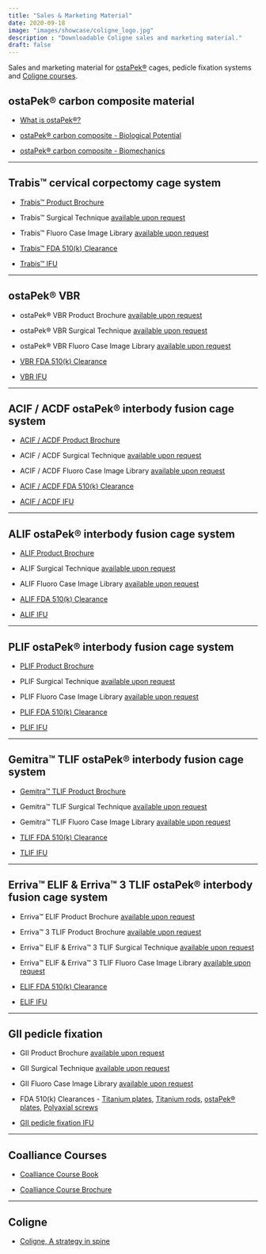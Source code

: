 ```yaml
---
title: "Sales & Marketing Material"
date: 2020-09-18
image: "images/showcase/coligne_logo.jpg"
description : "Downloadable Coligne sales and marketing material."
draft: false
---
```


Sales and marketing material for [ostaPek®](https://saps2412.github.io/sales_mktg/what_is_ostaPek_and_why.pdf) cages, pedicle fixation systems and [Coligne courses](https://spinenuances.com/courses).

<!--more-->

## ostaPek® carbon composite material

- [What is ostaPek®?](https://saps2412.github.io/sales_mktg/what_is_ostaPek_and_why.pdf)

- [ostaPek® carbon composite - Biological Potential](https://spinenuances.com/blog/ostapek_carbon_composite_part_one_biology)

- [ostaPek® carbon composite - Biomechanics](https://spinenuances.com/blog/ostapek_carbon_composite_part_two_biomechanics)

-----
 
## Trabis™ cervical corpectomy cage system

- [Trabis™ Product Brochure](https://saps2412.github.io/sales_mktg/trabis_cervical_corpectomy.pdf)

- Trabis™ Surgical Technique [available upon request](https://spinenuances.com/contact-spinenuances)

- Trabis™  Fluoro Case Image Library [available upon request](https://spinenuances.com/contact-spinenuances)

- [Trabis™ FDA 510(k) Clearance](https://www.accessdata.fda.gov/cdrh_docs/pdf17/K173893.pdf)
 
- [Trabis™ IFU](https://saps2412.github.io/IFUs/US_Trabis_IFU_2018-04.pdf) 

-----

## ostaPek® VBR

- ostaPek® VBR Product Brochure [available upon request](https://spinenuances.com/contact-spinenuances)

- ostaPek® VBR Surgical Technique [available upon request](https://spinenuances.com/contact-spinenuances)

- ostaPek® VBR Fluoro Case Image Library [available upon request](https://spinenuances.com/contact-spinenuances)

- [VBR FDA 510(k) Clearance](https://www.accessdata.fda.gov/cdrh_docs/pdf7/K072326.pdf)

- [VBR IFU](https://saps2412.github.io/IFUs/US_VBR_System_IFU_2020-05.pdf)

-----

## ACIF / ACDF ostaPek® interbody fusion cage system

- [ACIF / ACDF Product Brochure](https://saps2412.github.io/sales_mktg/ACIF_ACDF_Cervical_Interbody_Fusion.pdf)

- ACIF / ACDF Surgical Technique [available upon request](https://spinenuances.com/contact-spinenuances)

- ACIF / ACDF Fluoro Case Image Library [available upon request](https://spinenuances.com/contact-spinenuances)

- [ACIF / ACDF FDA 510(k) Clearance](https://www.accessdata.fda.gov/cdrh_docs/pdf17/K173148.pdf)

- [ACIF / ACDF IFU](https://saps2412.github.io/IFUs/US_ACIF_IFU_2017-09.pdf)

-----

## ALIF ostaPek® interbody fusion cage system

- [ALIF Product Brochure](https://saps2412.github.io/sales_mktg/ALIF_Anterior_Lumbar_Interbody_Fusion.pdf)

- ALIF Surgical Technique [available upon request](https://spinenuances.com/contact-spinenuances)

- ALIF Fluoro Case Image Library [available upon request](https://spinenuances.com/contact-spinenuances)

- [ALIF FDA 510(k) Clearance](https://www.accessdata.fda.gov/cdrh_docs/pdf18/K181963.pdf)

- [ALIF IFU](https://saps2412.github.io/IFUs/US_ostaPek_Interbody_Fusion_Cages_IFU_2018-10.pdf)

-----

## PLIF ostaPek® interbody fusion cage system

- [PLIF Product Brochure](https://saps2412.github.io/sales_mktg/PLIF_Posterior_Lumbar_Interbody_Fusion.pdf)

- PLIF Surgical Technique [available upon request](https://spinenuances.com/contact-spinenuances)

- PLIF Fluoro Case Image Library [available upon request](https://spinenuances.com/contact-spinenuances)

- [PLIF FDA 510(k) Clearance](https://www.accessdata.fda.gov/cdrh_docs/pdf18/K181963.pdf)

- [PLIF IFU](https://saps2412.github.io/IFUs/US_ostaPek_Interbody_Fusion_Cages_IFU_2018-10.pdf)

-----

## Gemitra™ TLIF ostaPek® interbody fusion cage system

- [Gemitra™ TLIF Product Brochure](https://saps2412.github.io/sales_mktg/Gemitra_TLIF_Transforaminal_Lumbar_Interbody_Fusion.pdf)

- Gemitra™ TLIF Surgical Technique [available upon request](https://spinenuances.com/contact-spinenuances)

- Gemitra™ TLIF Fluoro Case Image Library [available upon request](https://spinenuances.com/contact-spinenuances)

- [TLIF FDA 510(k) Clearance](https://www.accessdata.fda.gov/cdrh_docs/pdf18/K181963.pdf)

- [TLIF IFU](https://saps2412.github.io/IFUs/US_ostaPek_Interbody_Fusion_Cages_IFU_2018-10.pdf)

-----

## Erriva™ ELIF & Erriva™ 3 TLIF ostaPek® interbody fusion cage system

- Erriva™ ELIF Product Brochure [available upon request](https://spinenuances.com/contact-spinenuances)

- Erriva™ 3 TLIF Product Brochure [available upon request](https://spinenuances.com/contact-spinenuances)

- Erriva™ ELIF & Erriva™ 3 TLIF Surgical Technique [available upon request](https://spinenuances.com/contact-spinenuances)

- Erriva™ ELIF & Erriva™ 3 TLIF Fluoro Case Image Library [available upon request](https://spinenuances.com/contact-spinenuances)

- [ELIF FDA 510(k) Clearance](https://www.accessdata.fda.gov/cdrh_docs/pdf18/K181963.pdf)

- [ELIF IFU](https://saps2412.github.io/IFUs/US_ostaPek_Interbody_Fusion_Cages_IFU_2018-10.pdf)

-----

## GII pedicle fixation

- GII Product Brochure [available upon request](https://spinenuances.com/contact-spinenuances)

- GII Surgical Technique [available upon request](https://spinenuances.com/contact-spinenuances)

- GII Fluoro Case Image Library [available upon request](https://spinenuances.com/contact-spinenuances)

- FDA 510(k) Clearances - [Titanium plates](https://www.accessdata.fda.gov/cdrh_docs/pdf/K980852.pdf), [Titanium rods](https://www.accessdata.fda.gov/cdrh_docs/pdf3/K032604.pdf), [ostaPek® plates](https://www.accessdata.fda.gov/cdrh_docs/pdf5/K051089.pdf), [Polyaxial screws](https://www.accessdata.fda.gov/cdrh_docs/pdf8/K083567.pdf)

- [GII pedicle fixation IFU](https://saps2412.github.io/IFUs/US_GII_spinal_fixation_system_IFU_2020-05.pdf)

-----

## Coalliance Courses

- [Coalliance Course Book](https://saps2412.github.io/courses/coligne_coalliance_book.pdf)

- [Coalliance Course Brochure](https://saps2412.github.io/courses/coligne_coalliance_brochure.pdf)

-----

## Coligne 

- [Coligne, A strategy in spine](https://saps2412.github.io/sales_mktg/coligne_a_strategy_in_spine.pdf)